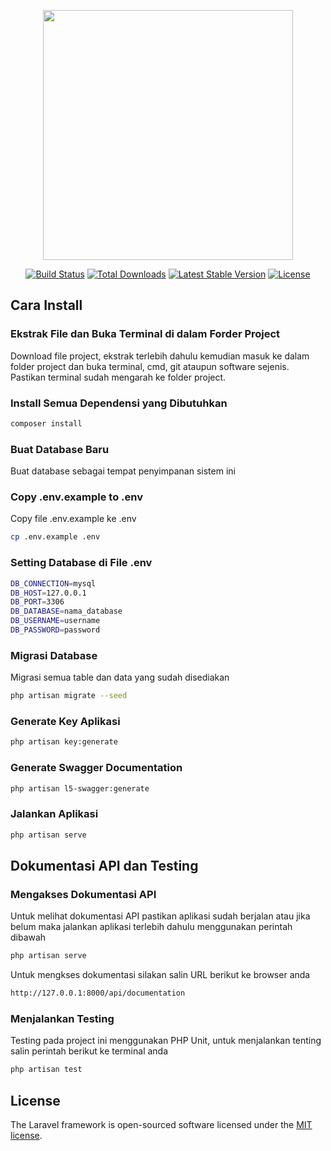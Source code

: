 <p align="center"><a href="https://laravel.com" target="_blank"><img src="https://raw.githubusercontent.com/laravel/art/master/logo-lockup/5%20SVG/2%20CMYK/1%20Full%20Color/laravel-logolockup-cmyk-red.svg" width="400"></a></p>

<p align="center">
<a href="https://travis-ci.org/laravel/framework"><img src="https://travis-ci.org/laravel/framework.svg" alt="Build Status"></a>
<a href="https://packagist.org/packages/laravel/framework"><img src="https://img.shields.io/packagist/dt/laravel/framework" alt="Total Downloads"></a>
<a href="https://packagist.org/packages/laravel/framework"><img src="https://img.shields.io/packagist/v/laravel/framework" alt="Latest Stable Version"></a>
<a href="https://packagist.org/packages/laravel/framework"><img src="https://img.shields.io/packagist/l/laravel/framework" alt="License"></a>
</p>

## Cara Install

### Ekstrak File dan Buka Terminal di dalam Forder Project

Download file project, ekstrak terlebih dahulu kemudian masuk ke dalam folder project dan buka terminal, cmd, git ataupun software sejenis. Pastikan terminal sudah mengarah ke folder project.

### Install Semua Dependensi yang Dibutuhkan

```bash
composer install
```

### Buat Database Baru

Buat database sebagai tempat penyimpanan sistem ini

### Copy .env.example to .env

Copy file .env.example ke .env

```bash
cp .env.example .env
```

### Setting Database di File .env

```bash
DB_CONNECTION=mysql
DB_HOST=127.0.0.1
DB_PORT=3306
DB_DATABASE=nama_database
DB_USERNAME=username
DB_PASSWORD=password
```

### Migrasi Database

Migrasi semua table dan data yang sudah disediakan

```bash
php artisan migrate --seed
```

### Generate Key Aplikasi

```bash
php artisan key:generate
```

### Generate Swagger Documentation

```bash
php artisan l5-swagger:generate
```

### Jalankan Aplikasi

```bash
php artisan serve
```

## Dokumentasi API dan Testing

### Mengakses Dokumentasi API

Untuk melihat dokumentasi API pastikan aplikasi sudah berjalan atau jika belum maka jalankan aplikasi terlebih dahulu menggunakan perintah dibawah

```bash
php artisan serve
```

Untuk mengkses dokumentasi silakan salin URL berikut ke browser anda

```bash
http://127.0.0.1:8000/api/documentation
```

### Menjalankan Testing

Testing pada project ini menggunakan PHP Unit, untuk menjalankan tenting salin perintah berikut ke terminal anda

```bash
php artisan test
```

## License

The Laravel framework is open-sourced software licensed under the [MIT license](https://opensource.org/licenses/MIT).
